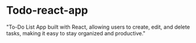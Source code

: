# Todo-react-app
"To-Do List App built with React, allowing users to create, edit, and delete tasks, making it easy to stay organized and productive."
